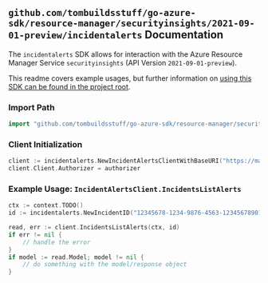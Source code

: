 
## `github.com/tombuildsstuff/go-azure-sdk/resource-manager/securityinsights/2021-09-01-preview/incidentalerts` Documentation

The `incidentalerts` SDK allows for interaction with the Azure Resource Manager Service `securityinsights` (API Version `2021-09-01-preview`).

This readme covers example usages, but further information on [using this SDK can be found in the project root](https://github.com/tombuildsstuff/go-azure-sdk/tree/main/docs).

### Import Path

```go
import "github.com/tombuildsstuff/go-azure-sdk/resource-manager/securityinsights/2021-09-01-preview/incidentalerts"
```


### Client Initialization

```go
client := incidentalerts.NewIncidentAlertsClientWithBaseURI("https://management.azure.com")
client.Client.Authorizer = authorizer
```


### Example Usage: `IncidentAlertsClient.IncidentsListAlerts`

```go
ctx := context.TODO()
id := incidentalerts.NewIncidentID("12345678-1234-9876-4563-123456789012", "example-resource-group", "workspaceValue", "incidentIdValue")

read, err := client.IncidentsListAlerts(ctx, id)
if err != nil {
	// handle the error
}
if model := read.Model; model != nil {
	// do something with the model/response object
}
```
